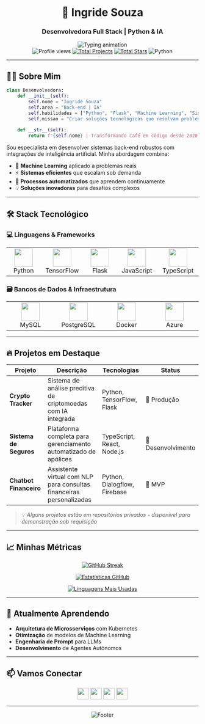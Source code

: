 <div align="center">
  
# 🚀 Ingride Souza  
### Desenvolvedora Full Stack | Python & IA

<div align="center">
  <img src="https://readme-typing-svg.demolab.com?font=Fira+Code&weight=600&size=22&duration=3000&pause=1000&color=FF79C6&center=true&width=500&lines=Python+%7C+Machine+Learning;Desenvolvedora+Full+Stack;IA+Generativa" alt="Typing animation" />
</div>

<div>
  <img src="https://komarev.com/ghpvc/?username=ingridesouza&label=Profile+Views&color=ff79c6&style=flat" alt="Profile views" /> 
  <a href="https://github.com/ingridesouza?tab=repositories"><img src="https://img.shields.io/badge/Projetos-10+-ff79c6" alt="Total Projects"></a>
  <a href="https://github.com/ingridesouza?tab=stars"><img src="https://img.shields.io/badge/Stars-20+-ff79c6" alt="Total Stars"></a>
  <img src="https://img.shields.io/badge/Python-3.x-blue?logo=python&logoColor=white" alt="Python">
</div>

</div>

---

## 👩‍💻 Sobre Mim

```python
class Desenvolvedora:
    def __init__(self):
        self.nome = "Ingride Souza"
        self.area = "Back-end | IA"
        self.habilidades = ["Python", "Flask", "Machine Learning", "Sistemas Inteligentes"]
        self.missao = "Criar soluções tecnológicas que resolvam problemas reais"
        
    def __str__(self):
        return f"{self.nome} | Transformando café em código desde 2020 ☕💻"
```

Sou especialista em desenvolver sistemas back-end robustos com integrações de inteligência artificial. Minha abordagem combina:

- 🧠 **Machine Learning** aplicado a problemas reais
- ⚡ **Sistemas eficientes** que escalam sob demanda
- 🔄 **Processos automatizados** que aprendem continuamente
- 💡 **Soluções inovadoras** para desafios complexos

---

## 🛠️ Stack Tecnológico

### 💻 Linguagens & Frameworks
<div align="center">
<table>
  <tr>
    <td align="center" width="110">
      <img src="https://cdn.jsdelivr.net/gh/devicons/devicon/icons/python/python-original-wordmark.svg" width="48" height="48" />
      <br>Python
    </td>
    <td align="center" width="110">
      <img src="https://cdn.jsdelivr.net/gh/devicons/devicon/icons/tensorflow/tensorflow-original.svg" width="48" height="48" />
      <br>TensorFlow
    </td>
    <td align="center" width="110">
      <img src="https://cdn.jsdelivr.net/gh/devicons/devicon/icons/flask/flask-original-wordmark.svg" width="48" height="48" />
      <br>Flask
    </td>
    <td align="center" width="110">
      <img src="https://cdn.jsdelivr.net/gh/devicons/devicon/icons/javascript/javascript-original.svg" width="48" height="48" />
      <br>JavaScript
    </td>
    <td align="center" width="110">
      <img src="https://cdn.jsdelivr.net/gh/devicons/devicon/icons/typescript/typescript-original.svg" width="48" height="48" />
      <br>TypeScript
    </td>
  </tr>
</table>
</div>

### 🗃️ Bancos de Dados & Infraestrutura
<div align="center">
<table>
  <tr>
    <td align="center" width="110">
      <img src="https://cdn.jsdelivr.net/gh/devicons/devicon/icons/mysql/mysql-original-wordmark.svg" width="48" height="48" />
      <br>MySQL
    </td>
    <td align="center" width="110">
      <img src="https://cdn.jsdelivr.net/gh/devicons/devicon/icons/postgresql/postgresql-original-wordmark.svg" width="48" height="48" />
      <br>PostgreSQL
    </td>
    <td align="center" width="110">
      <img src="https://cdn.jsdelivr.net/gh/devicons/devicon/icons/docker/docker-original-wordmark.svg" width="48" height="48" />
      <br>Docker
    </td>
    <td align="center" width="110">
      <img src="https://cdn.jsdelivr.net/gh/devicons/devicon/icons/azure/azure-original-wordmark.svg" width="48" height="48" />
      <br>Azure
    </td>
  </tr>
</table>
</div>

---

## 🔥 Projetos em Destaque

| Projeto | Descrição | Tecnologias | Status |
|---------|-----------|-------------|--------|
| **Crypto Tracker** | Sistema de análise preditiva de criptomoedas com IA integrada | Python, TensorFlow, Flask | 🚀 Produção |
| **Sistema de Seguros** | Plataforma completa para gerenciamento automatizado de apólices | TypeScript, React, Node.js | 🔧 Desenvolvimento |
| **Chatbot Financeiro** | Assistente virtual com NLP para consultas financeiras personalizadas | Python, Dialogflow, Firebase | 🎯 MVP |

> 💡 *Alguns projetos estão em repositórios privados - disponível para demonstração sob requisição*

---

## 📈 Minhas Métricas

<div align="center">
  
[![GitHub Streak](https://streak-stats.demolab.com?user=ingridesouza&theme=radical&hide_border=true&date_format=M%20j%5B%2C%20Y%5D)](https://git.io/streak-stats)

[![Estatísticas GitHub](https://github-readme-stats.vercel.app/api?username=ingridesouza&show_icons=true&theme=radical&hide_title=true&include_all_commits=true&count_private=true&line_height=24)](https://github.com/anuraghazra/github-readme-stats)

[![Linguagens Mais Usadas](https://github-readme-stats.vercel.app/api/top-langs/?username=ingridesouza&layout=compact&theme=radical&hide_border=true)](https://github.com/anuraghazra/github-readme-stats)

</div>

---

## 🌱 Atualmente Aprendendo

- **Arquitetura de Microsserviços** com Kubernetes
- **Otimização** de modelos de Machine Learning
- **Engenharia de Prompt** para LLMs
- **Desenvolvimento** de Agentes Autônomos

---

## 📫 Vamos Conectar

<div align="center">
  
[<img src="https://img.shields.io/badge/LinkedIn-0077B5?style=for-the-badge&logo=linkedin&logoColor=white" height="30">](https://www.linkedin.com/in/ingride-souza-a21a4518a/)
[<img src="https://img.shields.io/badge/GitHub-181717?style=for-the-badge&logo=github&logoColor=white" height="30">](https://github.com/ingridesouza)
[<img src="https://img.shields.io/badge/Gmail-D14836?style=for-the-badge&logo=gmail&logoColor=white" height="30">](mailto:ingridesouza040@gmail.com)
[<img src="https://img.shields.io/badge/Instagram-E4405F?style=for-the-badge&logo=instagram&logoColor=white" height="30">](https://www.instagram.com/ingridesouzadev/)

</div>

---

<div align="center">
  
![Footer](https://capsule-render.vercel.app/api?type=waving&color=gradient&height=120&section=footer&text=Obrigada+pela+visita!&fontSize=24&fontColor=fff)

</div>

